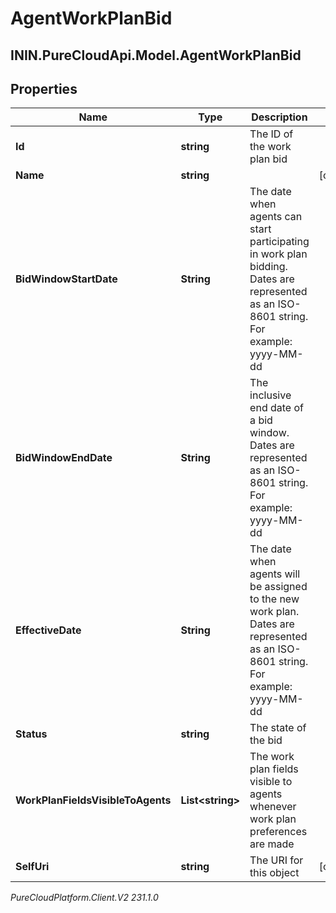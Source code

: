 # AgentWorkPlanBid

## ININ.PureCloudApi.Model.AgentWorkPlanBid

## Properties

|Name | Type | Description | Notes|
|------------ | ------------- | ------------- | -------------|
| **Id** | **string** | The ID of the work plan bid | |
| **Name** | **string** |  | [optional] |
| **BidWindowStartDate** | **String** | The date when agents can start participating in work plan bidding. Dates are represented as an ISO-8601 string. For example: yyyy-MM-dd | |
| **BidWindowEndDate** | **String** | The inclusive end date of a bid window. Dates are represented as an ISO-8601 string. For example: yyyy-MM-dd | |
| **EffectiveDate** | **String** | The date when agents will be assigned to the new work plan. Dates are represented as an ISO-8601 string. For example: yyyy-MM-dd | |
| **Status** | **string** | The state of the bid | |
| **WorkPlanFieldsVisibleToAgents** | **List&lt;string&gt;** | The work plan fields visible to agents whenever work plan preferences are made | |
| **SelfUri** | **string** | The URI for this object | [optional] |



_PureCloudPlatform.Client.V2 231.1.0_
